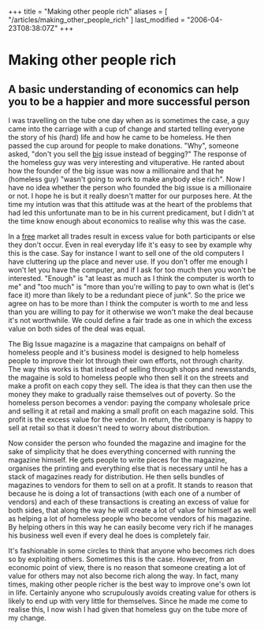 +++
title = "Making other people rich"
aliases = [ "/articles/making_other_people_rich" ]
last_modified = "2006-04-23T08:38:07Z"
+++
# Making other people rich

## A basic understanding of economics can help you to be a happier and more successful person

I was travelling on the tube one day when as is sometimes the case, a
guy came into the carriage with a cup of change and started telling
everyone the story of his (hard) life and how he came to be homeless.
He then passed the cup around for people to make donations. "Why",
someone asked, "don't you sell the [big][5] issue instead of begging?"
The response of the homeless guy was very interesting and vituperative.
He ranted about how the founder of the big issue was now a millionaire
and that he (homeless guy) "wasn't going to work to make anybody else
rich". Now I have no idea whether the person who founded the big issue
is a millionaire or not. I hope he is but it really doesn't matter for
our purposes here. At the time my intution was that this attitude was
at the heart of the problems that had led this unfortunate man to be in
his current predicament, but I didn't at the time know enough about
economics to realise why this was the case.

In a [free][6] market all trades result in excess value for both
participants or else they don't occur. Even in real everyday life it's
easy to see by example why this is the case. Say for instance I want to
sell one of the old computers I have cluttering up the place and never
use. If you don't offer me enough I won't let you have the computer,
and if I ask for too much then you won't be interested. "Enough" is "at
least as much as I think the computer is worth to me" and "too much" is
"more than you're willing to pay to own what is (let's face it) more
than likely to be a redundant piece of junk". So the price we agree on
has to be more than I think the computer is worth to me and less than
you are willing to pay for it otherwise we won't make the deal because
it's not worthwhile. We could define a fair trade as one in which the
excess value on both sides of the deal was equal.

The Big Issue magazine is a magazine that campaigns on behalf of
homeless people and it's business model is designed to help homeless
people to improve their lot through their own efforts, not through
charity. The way this works is that instead of selling through shops
and newsstands, the magaine is sold to homeless people who then sell it
on the streets and make a profit on each copy they sell. The idea is
that they can then use the money they make to gradually raise
themselves out of poverty. So the homeless person becomes a vendor:
paying the company wholesale price and selling it at retail and making
a small profit on each magazine sold. This profit is the excess value
for the vendor. In return, the company is happy to sell at retail so
that it doesn't need to worry about distribution.

Now consider the person who founded the magazine and imagine for the
sake of simplicity that he does everything concerned with running the
magazine himself. He gets people to write pieces for the magazine,
organises the printing and everything else that is necessary until he
has a stack of magazines ready for distribution. He then sells bundles
of magazines to vendors for them to sell on at a profit. It stands to
reason that because he is doing a lot of transactions (with each one of
a number of vendors) and each of these transactions is creating an
excess of value for both sides, that along the way he will create a lot
of value for himself as well as helping a lot of homeless people who
become vendors of his magazine. By helping others in this way he can
easily become very rich if he manages his business well even if every
deal he does is completely fair.

It's fashionable in some circles to think that anyone who becomes rich
does so by exploiting others. Sometimes this is the case. However, from
an economic point of view, there is no reason that someone creating a
lot of value for others may not also become rich along the way. In
fact, many times, making other people richer is the best way to improve
one's own lot in life. Certainly anyone who scrupulously avoids
creating value for others is likely to end up with very little for
themselves. Since he made me come to realise this, I now wish I had
given that homeless guy on the tube more of my change.

[1]: http://www.uncarved.com/articles/making_other_people_rich
[2]: http://www.uncarved.com/
[3]: http://www.uncarved.com/articles/contact
[4]: http://www.uncarved.com/login/
[5]: http://www.bigissue.com/bigissue.html
[6]: http://en.wikipedia.org/wiki/Free_market
[7]: http://www.uncarved.com/tags/thoughts
[8]: mailto:sean@uncarved.com
[9]: http://creativecommons.org/licenses/by-sa/4.0/
